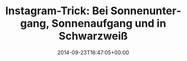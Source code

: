 ---
retweeted: false
source: <a href="http://mvilla.it/fenix" rel="nofollow">Fenix for Android</a>
entities:
  hashtags: []
  symbols: []
  user_mentions: []
  urls: []
display_text_range:
- '0'
- '108'
favorite_count: '3'
id_str: '514455925034598400'
truncated: false
retweet_count: '0'
id: '514455925034598400'
created_at: Tue Sep 23 16:47:05 +0000 2014
favorited: false
full_text: |-
  Instagram-Trick:
  Bei Sonnenuntergang, Sonnenaufgang und in Schwarzweiß sieht jede Großstadt liebenswert aus.
lang: de
tags:
- pesos/twitter
date: '2014-09-23T16:47:05+00:00'
src: https://twitter.com/bascht/status/514455925034598400
original_url: https://twitter.com/bascht/status/514455925034598400
type: twitter_tweet
text: |-
  Instagram-Trick:
  Bei Sonnenuntergang, Sonnenaufgang und in Schwarzweiß sieht jede Großstadt liebenswert aus.
title: "Instagram-Trick:\nBei Sonnenuntergang, Sonnenaufgang und in Schwarzweiß "

---